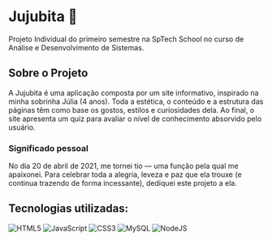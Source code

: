 # Jujubita 🦄
Projeto Individual do primeiro semestre na SpTech School no curso de Análise e Desenvolvimento de Sistemas.

## Sobre o Projeto
A Jujubita é uma aplicação composta por um site informativo, inspirado na minha sobrinha Júlia (4 anos). Toda a estética, o conteúdo e a estrutura das páginas têm como base os gostos, estilos e curiosidades dela.
Ao final, o site apresenta um quiz para avaliar o nível de conhecimento absorvido pelo usuário.

### Significado pessoal
No dia 20 de abril de 2021, me tornei tio — uma função pela qual me apaixonei. Para celebrar toda a alegria, leveza e paz que ela trouxe (e continua trazendo de forma incessante), dediquei este projeto a ela.

## Tecnologias utilizadas:
![HTML5](https://img.shields.io/badge/HTML5-E34F26?style=for-the-badge&logo=html5&logoColor=white)
![JavaScript](https://img.shields.io/badge/JavaScript-F7DF1E?style=for-the-badge&logo=javascript&logoColor=black)
![CSS3](https://img.shields.io/badge/CSS3-1572B6?style=for-the-badge&logo=css3&logoColor=white)
![MySQL](https://img.shields.io/badge/MySQL-00000F?style=for-the-badge&logo=mysql&logoColor=white)
![NodeJS](https://img.shields.io/badge/node.js-6DA55F?style=for-the-badge&logo=node.js&logoColor=white)
